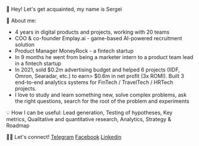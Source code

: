 👋 Hey!
Let's get acquainted, my name is Sergei

💼 About me:
- 4 years in digital products and projects, working with 20 teams
- COO & co-founder Emplay.ai - game-based AI-powered recruitment solution
- Product Manager MoneyRock - a fintech startup
- In 9 months he went from being a marketer intern to a product team lead in a fintech startup
- In 2021, sold $0.2m advertising budget and helped 6 projects (IIDF, Omron, Searadar, etc.) to earn> $0.6m in net profit (3x ROMI). Built 3 end-to-end analytics systems for FinTech / TravelTech / HRTech projects.
- I love to study and learn something new, solve complex problems, ask the right questions, search for the root of the problem and experiments

💡 How I can be useful:
Lead generation, Testing of hypotheses, Key metrics, Qualitative and quantitative research, Analytics, Strategy & Roadmap

🤜🤛 Let's connect!
[Telegram](https://t.me/melcepera)
[Facebook](https://facebook.com/melchugov)
[Linkedin](https://www.linkedin.com/in/melchugov)

<!---
melcepera/melcepera is a ✨ special ✨ repository because its `README.md` (this file) appears on your GitHub profile.
You can click the Preview link to take a look at your changes.
--->
